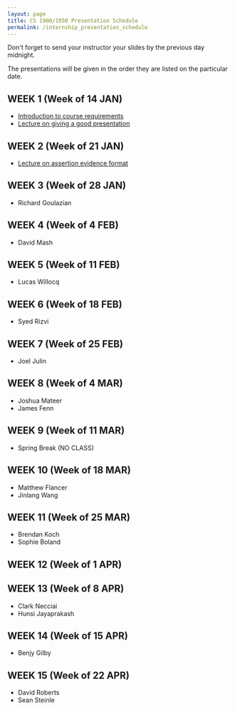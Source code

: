 ```yaml
---
layout: page
title: CS 1900/1950 Presentation Schedule
permalink: /internship_presentation_schedule
---
```


Don't forget to send your instructor your slides by the previous day midnight.

The presentations will be given in the order they are listed on the particular date.

## WEEK 1 (Week of 14 JAN)

* [Introduction to course requirements](/lectures/introduction-internship.pdf)
* [Lecture on giving a good presentation](/lectures/lecture-on-presentations-internship.pdf)
  
## WEEK 2 (Week of 21 JAN)

* [Lecture on assertion evidence format](/lectures/lecture-on-assertion-evidence-format.pdf)

## WEEK 3 (Week of 28 JAN)

* Richard Goulazian
  
## WEEK 4 (Week of 4 FEB)

* David Mash

## WEEK 5 (Week of 11 FEB)

* Lucas Willocq

## WEEK 6 (Week of 18 FEB)

* Syed Rizvi

## WEEK 7 (Week of 25 FEB)

* Joel Julin

## WEEK 8 (Week of 4 MAR)

* Joshua Mateer
* James Fenn

## WEEK 9 (Week of 11 MAR)

* Spring Break (NO CLASS)

## WEEK 10 (Week of 18 MAR)

* Matthew Flancer
* Jinlang Wang

## WEEK 11 (Week of 25 MAR)

* Brendan Koch
* Sophie Boland

## WEEK 12 (Week of 1 APR)

## WEEK 13 (Week of 8 APR)

* Clark Necciai
* Hunsi Jayaprakash

## WEEK 14 (Week of 15 APR)

* Benjy Gilby

## WEEK 15 (Week of 22 APR)

* David Roberts
* Sean Steinle
